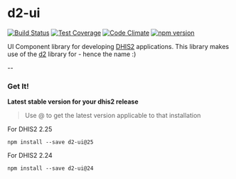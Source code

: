 # d2-ui

[![Build Status](https://travis-ci.org/dhis2/d2-ui.svg)](https://travis-ci.org/dhis2/d2-ui)
[![Test Coverage](https://codeclimate.com/github/dhis2/d2-ui/badges/coverage.svg)](https://codeclimate.com/github/dhis2/d2-ui/coverage)
[![Code Climate](https://codeclimate.com/github/dhis2/d2-ui/badges/gpa.svg)](https://codeclimate.com/github/dhis2/d2-ui)
[![npm version](https://badge.fury.io/js/d2-ui.svg)](https://badge.fury.io/js/d2-ui)

UI Component library for developing [DHIS2](http://www.dhis2.org) applications. This library makes use of the [d2](https://github.com/dhis2/d2) library for - hence the name :)

--

### Get It! 

__Latest stable version for your dhis2 release__

> Use @<dhis2-release-version> to get the latest version applicable to that installation

For DHIS2 2.25
```
npm install --save d2-ui@25
```

For DHIS2 2.24
```
npm install --save d2-ui@24
```

